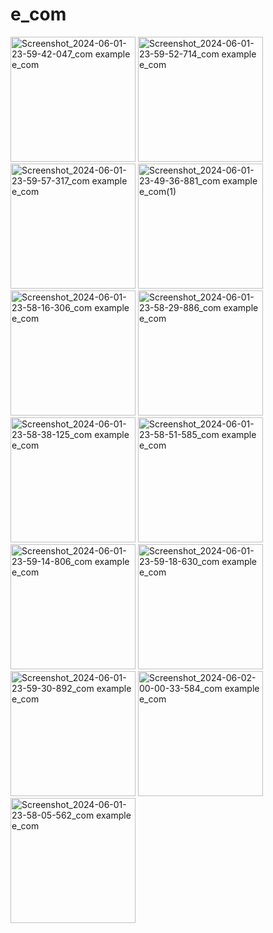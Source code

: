 # e_com
<img src="https://github.com/bipin912/Ecommerce-User-Panel/assets/59283108/979ef301-4d79-443a-8e7d-65925ffff4a5" width="200" alt="Screenshot_2024-06-01-23-59-42-047_com example e_com">

<img src="https://github.com/bipin912/Ecommerce-User-Panel/assets/59283108/556bbcad-91c2-445a-8ec6-a7f7ec61a29d" width="200" alt="Screenshot_2024-06-01-23-59-52-714_com example e_com">

<img src="https://github.com/bipin912/Ecommerce-User-Panel/assets/59283108/13a2f994-02a1-4487-bba8-e3a0bf8f2909" width="200" alt="Screenshot_2024-06-01-23-59-57-317_com example e_com">

<img src="https://github.com/bipin912/Ecommerce-User-Panel/assets/59283108/0604d68a-d6a3-4c71-92e6-51163e9a7950" width="200" alt="Screenshot_2024-06-01-23-49-36-881_com example e_com(1)">

<img src="https://github.com/bipin912/Ecommerce-User-Panel/assets/59283108/024749d3-611c-49e9-9fab-995e39d7600c" width="200" alt="Screenshot_2024-06-01-23-58-16-306_com example e_com">

<img src="https://github.com/bipin912/Ecommerce-User-Panel/assets/59283108/91d55d6c-70ea-47c8-a255-dbf964932e0a" width="200" alt="Screenshot_2024-06-01-23-58-29-886_com example e_com">

<img src="https://github.com/bipin912/Ecommerce-User-Panel/assets/59283108/339d896f-437a-41a5-b713-57d5fac74315" width="200" alt="Screenshot_2024-06-01-23-58-38-125_com example e_com">

<img src="https://github.com/bipin912/Ecommerce-User-Panel/assets/59283108/14fb55ac-9534-4269-922e-35daa0a8c718" width="200" alt="Screenshot_2024-06-01-23-58-51-585_com example e_com">

<img src="https://github.com/bipin912/Ecommerce-User-Panel/assets/59283108/d6cb41ff-7a68-482a-b0a4-bd4839652b19" width="200" alt="Screenshot_2024-06-01-23-59-14-806_com example e_com">

<img src="https://github.com/bipin912/Ecommerce-User-Panel/assets/59283108/b54a52ad-9e29-4252-aeb6-135c24593d82" width="200" alt="Screenshot_2024-06-01-23-59-18-630_com example e_com">

<img src="https://github.com/bipin912/Ecommerce-User-Panel/assets/59283108/c2f4340b-6839-49ac-a431-f4dcc901e4e5" width="200" alt="Screenshot_2024-06-01-23-59-30-892_com example e_com">

<img src="https://github.com/bipin912/Ecommerce-User-Panel/assets/59283108/ce579950-134a-4712-ac84-8ba8fde288ad" width="200" alt="Screenshot_2024-06-02-00-00-33-584_com example e_com">

<img src="https://github.com/bipin912/Ecommerce-User-Panel/assets/59283108/fa591541-5b90-4d5c-b927-95e797e6cb5d" width="200" alt="Screenshot_2024-06-01-23-58-05-562_com example e_com">
